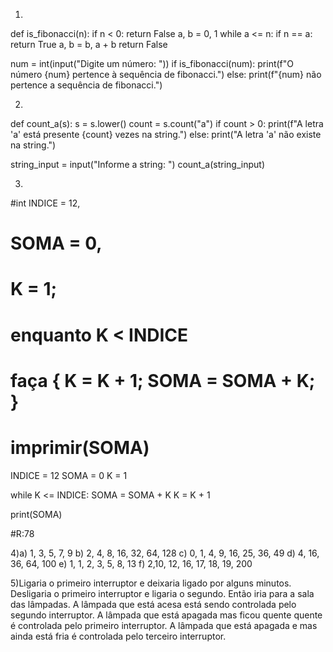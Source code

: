 1)
def is_fibonacci(n):
    if n < 0:
        return False
    a, b = 0, 1
    while a <= n:
        if n == a:
            return True
        a, b = b, a + b
    return False


num = int(input("Digite um número: "))
if is_fibonacci(num):
    print(f"O número {num} pertence à sequência de fibonacci.")
else: print(f"{num} não pertence a sequência de fibonacci.")

2)
def count_a(s):
    s = s.lower()
    count = s.count("a")
    if count > 0:
        print(f"A letra 'a' está presente {count} vezes na string.")
    else:
        print("A letra 'a' não existe na string.")


string_input = input("Informe a string: ")
count_a(string_input)

3)
#int INDICE = 12,
#  SOMA = 0,
#  K = 1;
#  enquanto K < INDICE 
# faça { K = K + 1; SOMA = SOMA + K; } 
# imprimir(SOMA)


INDICE = 12
SOMA = 0
K = 1

while K <= INDICE:
    SOMA = SOMA + K
    K = K + 1

print(SOMA)

#R:78

4)a) 1, 3, 5, 7, 9
    b) 2, 4, 8, 16, 32, 64, 128
    c) 0, 1, 4, 9, 16, 25, 36, 49
    d) 4, 16, 36, 64, 100
    e) 1, 1, 2, 3, 5, 8, 13
    f) 2,10, 12, 16, 17, 18, 19, 200

5)Ligaria o primeiro interruptor e deixaria ligado por alguns minutos.
   Desligaria o primeiro interruptor e ligaria o segundo.
   Então iria  para a sala das lâmpadas.
       A lâmpada que está acesa está sendo controlada pelo segundo interruptor.
       A lâmpada que está apagada mas ficou quente quente é controlada pelo primeiro interruptor.
      A lâmpada que está apagada e mas ainda está fria é controlada pelo terceiro interruptor.
